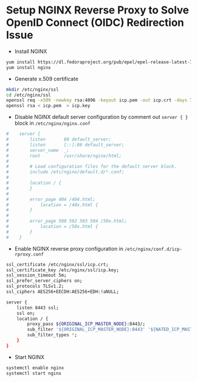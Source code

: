# Setup NGINX Reverse Proxy to Solve OpenID Connect (OIDC) Redirection Issue
* Install NGINX
```bash
yum install https://dl.fedoraproject.org/pub/epel/epel-release-latest-7.noarch.rpm
yum install nginx
```
* Generate x.509 certificate
```bash
mkdir /etc/nginx/ssl
cd /etc/nginx/ssl
openssl req -x509 -newkey rsa:4096 -keyout icp.pem -out icp.crt -days 7300
openssl rsa < icp.pem  > icp.key
```
* Disable NGINX default server configuration by comment out ```server { }``` block in ```/etc/nginx/nginx.conf```
```bash
#    server {
#        listen       80 default_server;
#        listen       [::]:80 default_server;
#        server_name  _;
#        root         /usr/share/nginx/html;
#
#        # Load configuration files for the default server block.
#        include /etc/nginx/default.d/*.conf;
#
#        location / {
#        }
#
#        error_page 404 /404.html;
#            location = /40x.html {
#        }
#
#        error_page 500 502 503 504 /50x.html;
#            location = /50x.html {
#        }
#    }
```
* Enable NGINX reverse proxy configuration in ```/etc/nginx/conf.d/icp-rproxy.conf```
```bash
ssl_certificate /etc/nginx/ssl/icp.crt;
ssl_certificate_key /etc/nginx/ssl/icp.key;
ssl_session_timeout 5m;
ssl_prefer_server_ciphers on;
ssl_protocols TLSv1.2;
ssl_ciphers AES256+EECDH:AES256+EDH:!aNULL;

server {
    listen 8443 ssl;
    ssl on;
    location / {
        proxy_pass ${ORIGINAL_ICP_MASTER_NODE}:8443/;
        sub_filter '${ORIGINAL_ICP_MASTER_NODE}:8443' '${NATED_ICP_MASTER_NODE}:8443';
        sub_filter_types *;
    }
}
```
* Start NGINX
```bash
systemctl enable nginx
systemctl start nginx
```
